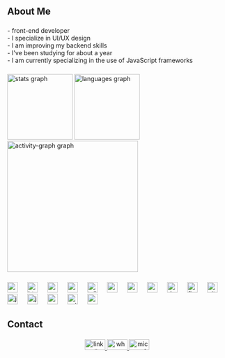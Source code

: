 <h2 align="left">About Me</h2>

###

<p align="left">- front-end developer<br>- I specialize in UI/UX design<br>- I am improving my backend skills<br>- I've been studying for about a year<br>- I am currently specializing in the use of JavaScript frameworks</p>

###

<div align="left">
  <img src="https://github-readme-stats.vercel.app/api?username=PedroDutra86&hide_title=false&hide_rank=false&show_icons=true&include_all_commits=true&count_private=true&disable_animations=false&theme=react&locale=en&hide_border=false&order=1" height="150" alt="stats graph"  />
  <img src="https://github-readme-stats.vercel.app/api/top-langs?username=PedroDutra86&locale=en&hide_title=false&layout=compact&card_width=320&langs_count=5&theme=react&hide_border=false&order=2" height="150" alt="languages graph"  />
  <img src="https://github-readme-activity-graph.vercel.app/graph?username=PedroDutra86&radius=16&theme=react&area=true&order=5" height="300" alt="activity-graph graph"  />
</div>

###

<div align="left">
  <img src="https://skillicons.dev/icons?i=py" height="24" alt="python logo"  />
  <img width="14" />
  <img src="https://skillicons.dev/icons?i=html" height="24" alt="html5 logo"  />
  <img width="14" />
  <img src="https://skillicons.dev/icons?i=css" height="24" alt="css3 logo"  />
  <img width="14" />
  <img src="https://skillicons.dev/icons?i=sass" height="24" alt="sass logo"  />
  <img width="14" />
  <img src="https://skillicons.dev/icons?i=tailwind" height="24" alt="tailwindcss logo"  />
  <img width="14" />
  <img src="https://skillicons.dev/icons?i=react" height="24" alt="react logo"  />
  <img width="14" />
  <img src="https://skillicons.dev/icons?i=nodejs" height="24" alt="nodejs logo"  />
  <img width="14" />
  <img src="https://skillicons.dev/icons?i=mysql" height="24" alt="mysql logo"  />
  <img width="14" />
  <img src="https://skillicons.dev/icons?i=docker" height="24" alt="docker logo"  />
  <img width="14" />
  <img src="https://skillicons.dev/icons?i=figma" height="24" alt="figma logo"  />
  <img width="14" />
  <img src="https://skillicons.dev/icons?i=git" height="24" alt="git logo"  />
  <img width="14" />
  <img src="https://skillicons.dev/icons?i=js" height="24" alt="javascript logo"  />
  <img width="14" />
  <img src="https://skillicons.dev/icons?i=jquery" height="24" alt="jquery logo"  />
  <img width="14" />
  <img src="https://skillicons.dev/icons?i=powershell" height="24" alt="powershell logo"  />
  <img width="14" />
  <img src="https://skillicons.dev/icons?i=selenium" height="24" alt="selenium logo"  />
  <img width="14" />
  <img src="https://skillicons.dev/icons?i=vue" height="24" alt="vuejs logo"  />
</div>

###

<h2 align="left">Contact</h2>

###

<div align="center">
  <a href="https://www.linkedin.com/in/pedro-paulo-dutra-a62365184/" target="_blank">
    <img src="https://raw.githubusercontent.com/maurodesouza/profile-readme-generator/master/src/assets/icons/social/linkedin/default.svg" width="47" height="24" alt="linkedin logo"  />
  </a>
  <a href="https://wa.me/5524993197746" target="_blank">
    <img src="https://raw.githubusercontent.com/maurodesouza/profile-readme-generator/master/src/assets/icons/social/whatsapp/default.svg" width="47" height="24" alt="whatsapp logo"  />
  </a>
  <a href="mailto:pedrodutra86@hotmail.com" target="_blank">
    <img src="https://raw.githubusercontent.com/maurodesouza/profile-readme-generator/master/src/assets/icons/social/microsoft-outlook/default.svg" width="47" height="24" alt="microsoft-outlook logo"  />
  </a>
</div>

###
